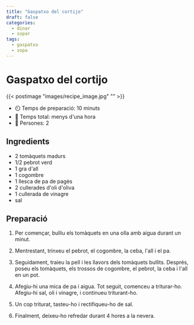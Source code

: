 ```yaml
---
title: "Gaspatxo del cortijo"
draft: false 
categories: 
  - dinar
  - sopar
tags: 
  - gaspatxo
  - sopa
---
```


# Gaspatxo del cortijo 

{{< postimage "images/recipe_image.jpg" "" >}}


- ⏲️  Temps de preparació: 10 minuts 
- 🍳 Temps total: menys d'una hora
- 🍴 Persones: 2

## Ingredients

- 2 tomàquets madurs
- 1/2 pebrot verd
- 1 gra d'all
- 1 cogombre
- 1 llesca de pa de pagès
- 2 cullerades d'oli d'oliva
- 1 cullerada de vinagre
- sal

## Preparació

1. Per començar, bulliu els tomàquets en una olla amb aigua durant un minut.

2. Mentrestant, trinxeu el pebrot, el cogombre, la ceba, l'all i el pa.

3. Seguidament, traieu la pell i les llavors dels tomàquets bullits. Després, poseu els tomàquets, els trossos de cogombre, el pebrot, la ceba i l'all en un pot.

4. Afegiu-hi una mica de pa i aigua. Tot seguit, comenceu a triturar-ho. Afegiu-hi sal, oli i vinagre, i continueu triturant-ho.

5. Un cop triturat, tasteu-ho i rectifiqueu-ho de sal.

6. Finalment, deixeu-ho refredar durant 4 hores a la nevera.
